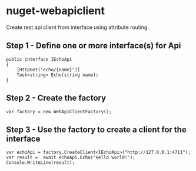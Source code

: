 # nuget-webapiclient
Create rest api client from interface using attribute routing.

## Step 1 - Define one or more interface(s) for Api

	public interface IEchoApi
    {
        [HttpGet("echo/{name}")]
        Task<string> Echo(string name);
    }

## Step 2 - Create the factory 

	var factory = new WebApiClientFactory();

## Step 3 - Use the factory to create a client for the interface

	var echoApi = factory.CreateClient<IEchoApi>("http://127.0.0.1:4711");
	var result =  await echoApi.Echo("Hello world!");
	Console.WriteLine(result);

